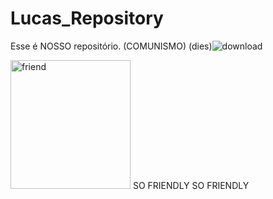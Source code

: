 # Lucas_Repository
Esse é NOSSO repositório. (COMUNISMO) (dies)![download](https://github.com/user-attachments/assets/a6923459-e8a4-4d92-a8e6-8ba6b81dec1d)

<img width="192" height="206" alt="friend" src="https://github.com/user-attachments/assets/c9fe31c5-6378-409f-a3d0-a3607552a7d3" />
SO FRIENDLY
SO FRIENDLY
